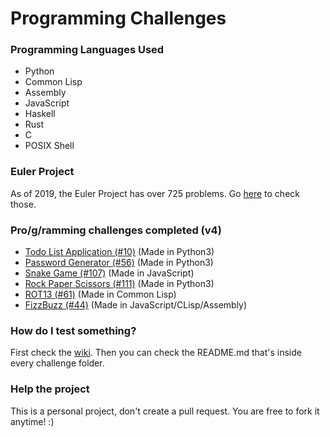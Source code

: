 # Programming Challenges

### Programming Languages Used

- Python
- Common Lisp
- Assembly
- JavaScript
- Haskell
- Rust
- C
- POSIX Shell

### Euler Project

As of 2019, the Euler Project has over 725 problems. Go [here](https://github.com/paulo-e/project-euler-rust) to check those.

### Pro/g/ramming challenges completed (v4)

- [Todo List Application (#10)](https://github.com/paulo-e/programming_challenges/tree/master/v4/10_to-do_list_application) (Made in Python3)
- [Password Generator (#56)](https://github.com/paulo-e/programming_challenges/tree/master/v4/56_password_generator) (Made in Python3)
- [Snake Game (#107)](https://github.com/paulo-e/programming_challenges/tree/master/v4/107_snake) (Made in JavaScript)
- [Rock Paper Scissors (#111)](https://github.com/paulo-e/programming_challenges/tree/master/v4/111_rock_paper_scissors) (Made in Python3)
- [ROT13 (#61)](https://github.com/paulo-e/programming_challenges/tree/master/v4/61_rot_13)
  (Made in Common Lisp)
- [FizzBuzz
  (#44)](https://github.com/paulo-e/programming_challenges/tree/master/v4/44_fizzbuzz)
  (Made in JavaScript/CLisp/Assembly)

### How do I test something?
First check the [wiki](https://github.com/paulo-e/programming_challenges/wiki/How-to-test-a-challenge%3F).
Then you can check the README.md that's inside every challenge folder.

### Help the project
This is a personal project, don't create a pull request. You are free to fork it anytime! :)

